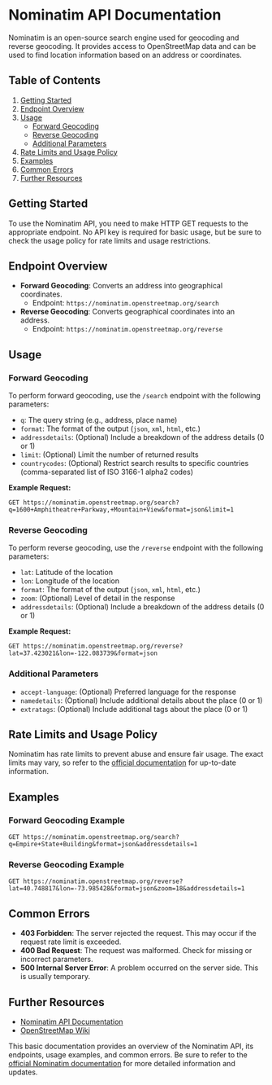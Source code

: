 # Nominatim API Documentation

Nominatim is an open-source search engine used for geocoding and reverse geocoding.
It provides access to OpenStreetMap data and can be used to find location information based on an address or coordinates.

## Table of Contents

1. [Getting Started](#getting-started)
2. [Endpoint Overview](#endpoint-overview)
3. [Usage](#usage)
   - [Forward Geocoding](#forward-geocoding)
   - [Reverse Geocoding](#reverse-geocoding)
   - [Additional Parameters](#additional-parameters)
4. [Rate Limits and Usage Policy](#rate-limits-and-usage-policy)
5. [Examples](#examples)
6. [Common Errors](#common-errors)
7. [Further Resources](#further-resources)

## Getting Started

To use the Nominatim API, you need to make HTTP GET requests to the appropriate endpoint.
No API key is required for basic usage, but be sure to check the usage policy for rate limits and usage restrictions.

## Endpoint Overview

- **Forward Geocoding**: Converts an address into geographical coordinates.
    - Endpoint: `https://nominatim.openstreetmap.org/search`
- **Reverse Geocoding**: Converts geographical coordinates into an address.
    - Endpoint: `https://nominatim.openstreetmap.org/reverse`

## Usage

### Forward Geocoding

To perform forward geocoding, use the `/search` endpoint with the following parameters:

- `q`: The query string (e.g., address, place name)
- `format`: The format of the output (`json`, `xml`, `html`, etc.)
- `addressdetails`: (Optional) Include a breakdown of the address details (0 or 1)
- `limit`: (Optional) Limit the number of returned results
- `countrycodes`: (Optional) Restrict search results to specific countries (comma-separated list of ISO 3166-1 alpha2 codes)

**Example Request:**

```http
GET https://nominatim.openstreetmap.org/search?q=1600+Amphitheatre+Parkway,+Mountain+View&format=json&limit=1
```

### Reverse Geocoding

To perform reverse geocoding, use the `/reverse` endpoint with the following parameters:

- `lat`: Latitude of the location
- `lon`: Longitude of the location
- `format`: The format of the output (`json`, `xml`, `html`, etc.)
- `zoom`: (Optional) Level of detail in the response
- `addressdetails`: (Optional) Include a breakdown of the address details (0 or 1)

**Example Request:**

```http
GET https://nominatim.openstreetmap.org/reverse?lat=37.423021&lon=-122.083739&format=json
```

### Additional Parameters

- `accept-language`: (Optional) Preferred language for the response
- `namedetails`: (Optional) Include additional details about the place (0 or 1)
- `extratags`: (Optional) Include additional tags about the place (0 or 1)

## Rate Limits and Usage Policy

Nominatim has rate limits to prevent abuse and ensure fair usage. The exact limits may vary, so refer to the [official documentation](https://nominatim.org/release-docs/latest/api/Overview/) for up-to-date information.

## Examples

### Forward Geocoding Example

```http
GET https://nominatim.openstreetmap.org/search?q=Empire+State+Building&format=json&addressdetails=1
```

### Reverse Geocoding Example

```http
GET https://nominatim.openstreetmap.org/reverse?lat=40.748817&lon=-73.985428&format=json&zoom=18&addressdetails=1
```

## Common Errors

- **403 Forbidden**: The server rejected the request. This may occur if the request rate limit is exceeded.
- **400 Bad Request**: The request was malformed. Check for missing or incorrect parameters.
- **500 Internal Server Error**: A problem occurred on the server side. This is usually temporary.

## Further Resources

- [Nominatim API Documentation](https://nominatim.org/release-docs/latest/api/Overview/)
- [OpenStreetMap Wiki](https://wiki.openstreetmap.org/wiki/Nominatim)

This basic documentation provides an overview of the Nominatim API, its endpoints, usage examples, and common errors. Be sure to refer to the [official Nominatim documentation](https://nominatim.org/release-docs/latest/api/Overview/) for more detailed information and updates.
